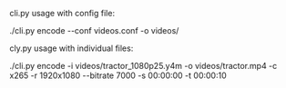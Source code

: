 cli.py usage with config file:

./cli.py encode --conf videos.conf -o videos/

cly.py usage with individual files:

./cli.py encode -i videos/tractor_1080p25.y4m -o videos/tractor.mp4 -c x265 -r 1920x1080 --bitrate 7000 -s 00:00:00 -t 00:00:10
